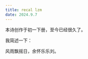 ```yaml
---
title: recal lzm
date: 2024.9.7
---
```


本诗创作于初一下册，至今已经很久了。

我简述一下：

风雨飘摇日，余怀乐乐刘。

<!--stackedit_data:
eyJoaXN0b3J5IjpbLTY3NDc0NzgzNF19
-->